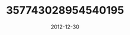 ---
title: "357743028954540195"
image: "2012-12-30 22.18.33 357743028954540195_46248401"
date: "2012-12-30"
type: "photo"
---